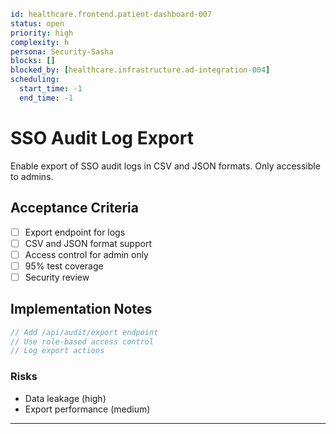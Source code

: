 
```yaml
id: healthcare.frontend.patient-dashboard-007
status: open
priority: high
complexity: h
persona: Security-Sasha
blocks: []
blocked_by: [healthcare.infrastructure.ad-integration-004]
scheduling:
  start_time: -1
  end_time: -1
```


# SSO Audit Log Export

Enable export of SSO audit logs in CSV and JSON formats. Only accessible to admins.

## Acceptance Criteria

- [ ] Export endpoint for logs
- [ ] CSV and JSON format support
- [ ] Access control for admin only
- [ ] 95% test coverage
- [ ] Security review

## Implementation Notes

```javascript
// Add /api/audit/export endpoint
// Use role-based access control
// Log export actions
```

### Risks

- Data leakage (high)
- Export performance (medium)

---

[Security-Sasha]: ./personas/security-sasha.md
[healthcare.infrastructure.ad-integration-004]: ./tickets/healthcare.infrastructure.ad-integration-004.md
